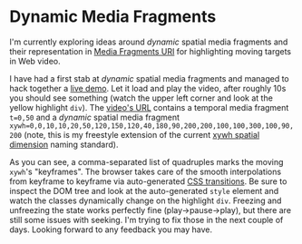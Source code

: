 # Dynamic Media Fragments

I'm currently exploring ideas around *dynamic* spatial media fragments and
their representation in [Media Fragments URI](http://www.w3.org/TR/media-frags/)
for highlighting moving targets in Web video.

I have had a first stab at *dynamic* spatial media fragments and managed to hack
together a [live demo](http://tomayac.github.io/dynamic-media-fragments/).
Let it load and play the video, after roughly 10s you should see
something (watch the upper left corner and look at the yellow
highlight ```div```). The [video's URL](http://tomayac.github.io/dynamic-media-fragments/videos/big_buck_bunny.mp4#t=0,50&xywh=0,0,10,10,20,50,120,150,120,40,180,90,200,200,100,100,300,100,90,200)
contains a temporal media fragment ```t=0,50``` and a *dynamic* spatial media
fragment ```xywh=0,0,10,10,20,50,120,150,120,40,180,90,200,200,100,100,300,100,90,200```
(note, this is my freestyle extension of the current [xywh spatial dimension](http://www.w3.org/TR/media-frags/#naming-space) naming standard).

As you can see, a comma-separated list of quadruples
marks the moving ```xywh```'s "keyframes". The browser takes care of the
smooth interpolations from keyframe to keyframe via auto-generated
[CSS transitions](https://developer.mozilla.org/en-US/docs/Web/Guide/CSS/Using_CSS_transitions).
Be sure to inspect
the DOM tree and look at the auto-generated ```style``` element and watch
the classes dynamically change on the highlight ```div```. Freezing and
unfreezing the state works perfectly fine (play→pause→play), but there
are still some issues with seeking. I'm trying to fix those in the
next couple of days. Looking forward to any feedback you may have.
